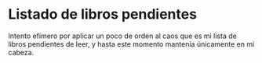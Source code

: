 Listado de libros pendientes
============================

Intento efímero por aplicar un poco de orden al caos que es mi lista de libros pendientes de leer, y hasta este momento mantenía únicamente en mi cabeza.
